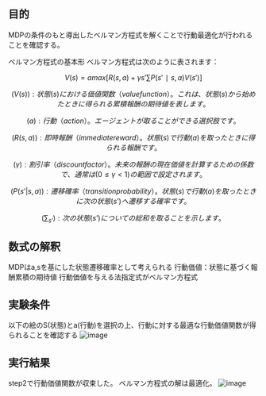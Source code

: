 ## 目的

MDPの条件のもと導出したベルマン方程式を解くことで行動最適化が行われることを確認する。

ベルマン方程式の基本形
ベルマン方程式は次のように表されます：
```math
V(s)=amax​[R(s,a)+γs′∑​P(s′∣s,a)V(s′)]
```
```math
(V(s)): 状態 (s) における価値関数（value function）。これは、状態 (s) から始めたときに得られる累積報酬の期待値を表します。
```
```math
(a): 行動（action）。エージェントが取ることができる選択肢です。
```
```math
(R(s, a)): 即時報酬（immediate reward）。状態 (s) で行動 (a) を取ったときに得られる報酬です。
```
```math
(\gamma): 割引率（discount factor）。未来の報酬の現在価値を計算するための係数で、通常は (0 \leq \gamma < 1) の範囲で設定されます。
```
```math
(P(s’|s, a)): 遷移確率（transition probability）。状態 (s) で行動 (a) を取ったときに次の状態 (s’) へ遷移する確率です。
```
```math
(\sum_{s’}): 次の状態 (s’) についての総和を取ることを示します。
```

## 数式の解釈
MDPはa,sを基にした状態遷移確率として考えられる
行動価値：状態に基づく報酬累積の期待値
行動価値を与える法指定式がベルマン方程式


## 実験条件
以下の絵のS(状態)とa(行動)を選択の上、行動に対する最適な行動価値関数が得られることを確認する
![image](https://github.com/user-attachments/assets/dd39b572-3d8e-4bd7-a331-8b114297df63)



## 実行結果
step2で行動価値関数が収束した。
ベルマン方程式の解は最適化。
![image](https://github.com/user-attachments/assets/24b14174-9b32-4e87-b20b-e1c0ebe68058)


